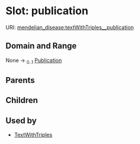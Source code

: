 
# Slot: publication




URI: [mendelian_disease:textWithTriples__publication](http://w3id.org/ontogpt/mendelian_disease/textWithTriples__publication)


## Domain and Range

None &#8594;  <sub>0..1</sub> [Publication](Publication.md)

## Parents


## Children


## Used by

 * [TextWithTriples](TextWithTriples.md)
